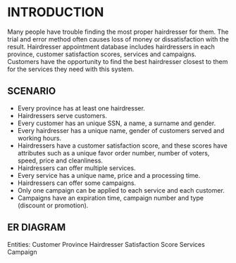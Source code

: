 # INTRODUCTION

Many people have trouble finding the most proper hairdresser for them. The trial and error method often causes loss of money or dissatisfaction with the result. Hairdresser appointment database includes hairdressers in each province, customer satisfaction scores, services and campaigns. Customers have the opportunity to find the best hairdresser closest to them for the services they need with this system.

## SCENARIO
- Every province has at least one hairdresser.
- Hairdressers serve customers.
- Every customer has an unique SSN, a name, a surname and gender.
- Every hairdresser has a unique name, gender of customers served and working hours.
- Hairdressers have a customer satisfaction score, and these scores have attributes such as a unique favor order number, number of voters, speed, price and cleanliness.
- Hairdressers can offer multiple services.
- Every service has a unique name, price and a processing time.
- Hairdressers can offer some campaigns.
- Only one campaign can be applied to each service and each customer.
- Campaigns have an expiration time, campaign number and type (discount or promotion).


## ER DIAGRAM

Entities:
Customer
Province
Hairdresser
Satisfaction Score
Services
Campaign
